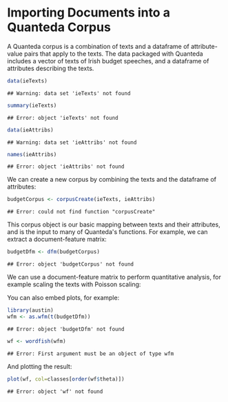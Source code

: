 Importing Documents into a Quanteda Corpus
========================================================

A Quanteda corpus is a combination of texts and a dataframe of attribute-value pairs that apply to the texts. The data packaged with Quanteda includes a vector of texts of Irish budget speeches, and a dataframe of attributes describing the texts.


```r
data(ieTexts)
```

```
## Warning: data set 'ieTexts' not found
```

```r
summary(ieTexts)
```

```
## Error: object 'ieTexts' not found
```

```r
data(ieAttribs)
```

```
## Warning: data set 'ieAttribs' not found
```

```r
names(ieAttribs)
```

```
## Error: object 'ieAttribs' not found
```

We can create a new corpus by combining the texts and the dataframe of attributes:


```r
budgetCorpus <- corpusCreate(ieTexts, ieAttribs)
```

```
## Error: could not find function "corpusCreate"
```

This corpus object is our basic mapping between texts and their attributes, and is the input to many of Quanteda's functions. For example, we can extract a document-feature matrix:


```r
budgetDfm <- dfm(budgetCorpus)
```

```
## Error: object 'budgetCorpus' not found
```

We can use a document-feature matrix to perform quantitative analysis, for example scaling the texts with Poisson scaling:

You can also embed plots, for example:

```r
library(austin)
wfm <- as.wfm(t(budgetDfm))
```

```
## Error: object 'budgetDfm' not found
```

```r
wf <- wordfish(wfm)
```

```
## Error: First argument must be an object of type wfm
```

And plotting the result:


```r
plot(wf, col=classes[order(wf$theta)])
```

```
## Error: object 'wf' not found
```

